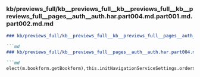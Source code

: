 ### kb/previews_full/kb__previews_full__kb__previews_full__kb__previews_full__pages__auth__auth.har.part004.md.part001.md.part002.md.md

```md
### kb/previews_full/kb__previews_full__kb__previews_full__pages__auth__auth.har.part004.md.part001.md.part002.md

```md
### kb/previews_full/kb__previews_full__pages__auth__auth.har.part004.md.part001.md (part 002)

```md
elect(m.bookform.getBookform),this.initNavigationServiceSettings.order$)
```

```

```

```
